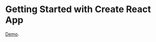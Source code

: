# Getting Started with Create React App

[Demo](https://khanhnguyenvan3152.github.io/todo-react/).


